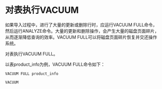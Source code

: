 # 对表执行VACUUM<a name="ZH-CN_TOPIC_0242370297"></a>

如果导入过程中，进行了大量的更新或删除行时，应运行VACUUM FULL命令，然后运行ANALYZE命令。大量的更新和删除操作，会产生大量的磁盘页面碎片，从而逐渐降低查询的效率。VACUUM FULL可以将磁盘页面碎片恢复并交还操作系统。

对表执行VACUUM FULL。

以表product\_info为例，VACUUM FULL命令如下：

```
VACUUM FULL product_info
```

```
VACUUM
```


